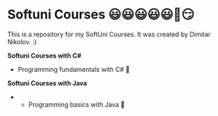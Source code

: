 # Softuni Courses 😃😃😃😃😃🥰😏
This is a repository for my SoftUni Courses.
It was created by Dimitar Nikolov. :)

**Softuni Courses with C#**
- Programming fundamentals with C# 💓

**Softuni Courses with Java**
- - Programming basics with Java 💓
